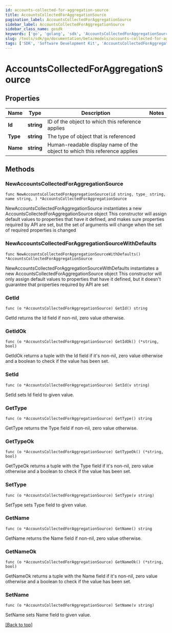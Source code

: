 ```yaml
---
id: accounts-collected-for-aggregation-source
title: AccountsCollectedForAggregationSource
pagination_label: AccountsCollectedForAggregationSource
sidebar_label: AccountsCollectedForAggregationSource
sidebar_class_name: gosdk
keywords: ['go', 'golang', 'sdk', 'AccountsCollectedForAggregationSource'] 
slug: /tools/sdk/go/documentation/beta/models/accounts-collected-for-aggregation-source
tags: ['SDK', 'Software Development Kit', 'AccountsCollectedForAggregationSource']
---
```


# AccountsCollectedForAggregationSource

## Properties

Name | Type | Description | Notes
------------ | ------------- | ------------- | -------------
**Id** | **string** | ID of the object to which this reference applies | 
**Type** | **string** | The type of object that is referenced | 
**Name** | **string** | Human-readable display name of the object to which this reference applies | 

## Methods

### NewAccountsCollectedForAggregationSource

`func NewAccountsCollectedForAggregationSource(id string, type_ string, name string, ) *AccountsCollectedForAggregationSource`

NewAccountsCollectedForAggregationSource instantiates a new AccountsCollectedForAggregationSource object
This constructor will assign default values to properties that have it defined,
and makes sure properties required by API are set, but the set of arguments
will change when the set of required properties is changed

### NewAccountsCollectedForAggregationSourceWithDefaults

`func NewAccountsCollectedForAggregationSourceWithDefaults() *AccountsCollectedForAggregationSource`

NewAccountsCollectedForAggregationSourceWithDefaults instantiates a new AccountsCollectedForAggregationSource object
This constructor will only assign default values to properties that have it defined,
but it doesn't guarantee that properties required by API are set

### GetId

`func (o *AccountsCollectedForAggregationSource) GetId() string`

GetId returns the Id field if non-nil, zero value otherwise.

### GetIdOk

`func (o *AccountsCollectedForAggregationSource) GetIdOk() (*string, bool)`

GetIdOk returns a tuple with the Id field if it's non-nil, zero value otherwise
and a boolean to check if the value has been set.

### SetId

`func (o *AccountsCollectedForAggregationSource) SetId(v string)`

SetId sets Id field to given value.


### GetType

`func (o *AccountsCollectedForAggregationSource) GetType() string`

GetType returns the Type field if non-nil, zero value otherwise.

### GetTypeOk

`func (o *AccountsCollectedForAggregationSource) GetTypeOk() (*string, bool)`

GetTypeOk returns a tuple with the Type field if it's non-nil, zero value otherwise
and a boolean to check if the value has been set.

### SetType

`func (o *AccountsCollectedForAggregationSource) SetType(v string)`

SetType sets Type field to given value.


### GetName

`func (o *AccountsCollectedForAggregationSource) GetName() string`

GetName returns the Name field if non-nil, zero value otherwise.

### GetNameOk

`func (o *AccountsCollectedForAggregationSource) GetNameOk() (*string, bool)`

GetNameOk returns a tuple with the Name field if it's non-nil, zero value otherwise
and a boolean to check if the value has been set.

### SetName

`func (o *AccountsCollectedForAggregationSource) SetName(v string)`

SetName sets Name field to given value.



[[Back to top]](#) 


